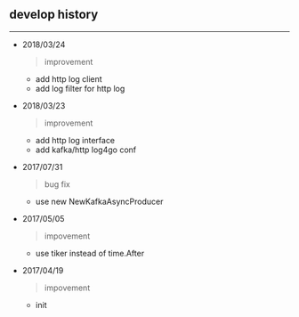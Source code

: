 ## develop history ##
---

- 2018/03/24
    > improvement
    * add http log client
    * add log filter for http log

- 2018/03/23
    > improvement
    * add http log interface
    * add kafka/http log4go conf

- 2017/07/31
    > bug fix
    * use new NewKafkaAsyncProducer

- 2017/05/05
    > impovement
	* use tiker instead of time.After

- 2017/04/19
    > impovement
	* init

